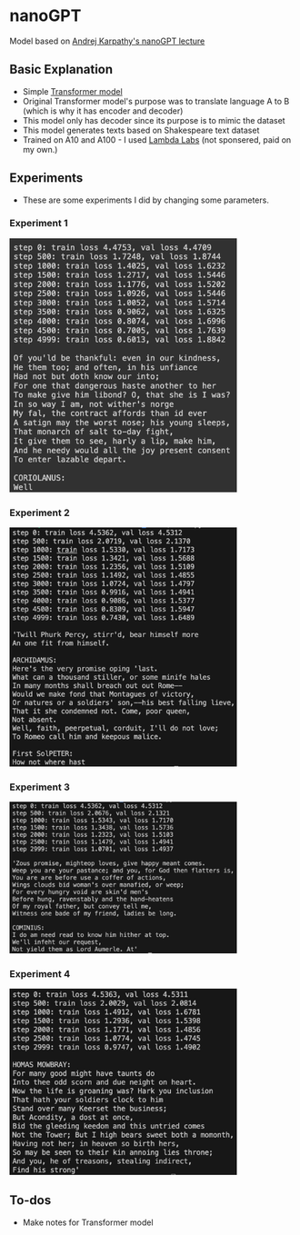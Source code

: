 # nanoGPT
Model based on [Andrej Karpathy's nanoGPT lecture](https://youtu.be/kCc8FmEb1nY)

## Basic Explanation
* Simple [Transformer model](https://arxiv.org/abs/1706.03762)
* Original Transformer model's purpose was to translate language A to B (which is why it has encoder and decoder)
* This model only has decoder since its purpose is to mimic the dataset
* This model generates texts based on Shakespeare text dataset
* Trained on A10 and A100 - I used [Lambda Labs](https://lambdalabs.com) (not sponsered, paid on my own.)

## Experiments
* These are some experiments I did by changing some parameters.
### Experiment 1
<img src="results/1.png" width="400" alt="result 1">

### Experiment 2
<img src="results/2.png" width="400" alt="result 2">

### Experiment 3
<img src="results/3.png" width="400" alt="result 3">

### Experiment 4
<img src="results/4.png" width="400" alt="result 4">

## To-dos
* Make notes for Transformer model
